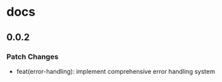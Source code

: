 # docs

## 0.0.2

### Patch Changes

- feat(error-handling): implement comprehensive error handling system
